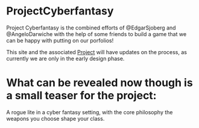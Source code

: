 # ProjectCyberfantasy

Project Cyberfantasy is the combined efforts of @EdgarSjoberg and @AngeloDarwiche with the help of some friends to build a game that we can be happy with putting on our porfolios!

This site and the associated [Project]([url](https://github.com/users/EdgarSjoberg/projects/2)https://github.com/users/EdgarSjoberg/projects/2) will have updates on the process, as currently we are only in the early design phase.

# What can be revealed now though is a small teaser for the project:
A rogue lite in a cyber fantasy setting, with the core philosophy the weapons you choose shape your class.
